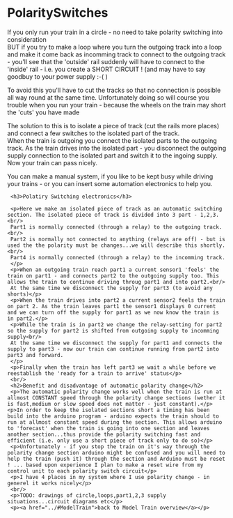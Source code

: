 # PolaritySwitches

<!DOCTYPE html>
<head>

</head>
<body>
     <p>If you only run your train in a circle - no need to take polarity switching into consideration<br/>
	 BUT if you try to make a loop where you turn the outgoing track into a loop and make it come back as incomming track to connect to the outgoing track - you'll see that the 'outside' rail suddenly will have to connect to the 'inside' rail - i.e. you create a SHORT CIRCUIT ! (and may have to say goodbuy to your power supply :-(  )</p>
	 <p>To avoid this you'll have to cut the tracks so that no connection is possible all way round at the same time. Unfortunately doing so will course you trouble when you run your train - because the wheels on the train may short the 'cuts' you have made</p>
	 <p>The solution to this is to isolate a piece of track (cut the rails more places) and connect a few switches to the isolated part of the track.<br/> When the train is outgoing you connect the isolated parts to the outgoing track. As the train drives into the isolated part - you disconnect the outgoing supply connection to the isolated part and switch it to the ingoing supply.<br/> Now your train can pass nicely.</p>
	 <p>You can make a manual system, if you like to be kept busy while driving your trains - or you can insert some automation electronics to help you.</p>
	 
	 <h3>Polatiry Switching electronics</h3>
	 
	 <p>Here we make an isolated piece of track as an automatic switching section. The isolated piece of track is divided into 3 part - 1,2,3.<br/>
	 Part1 is normally connected (through a relay) to the outgoing track.<br/>
	 Part2 is normally not connected to anything (relays are off) - but is used the the polarity must be changes...we will describe this shortly.<br/>
	 Part4 is normally connected (through a relay) to the incomming track.
	 </p>
	 <p>When an outgoing train reach part1 a current sensor1 'feels' the train on part1 - and connects part2 to the outgoing supply too. This allows the train to continue driving throug part1 and into part2.<br/>
	 At the same time we disconnect the supply for part3 (to avoid any shorts)</p>
	 <p>When the train drives into part2 a current sensor2 feels the train on part 2. As the train leaves part1 the sensor1 displays 0 current and we can turn off the supply for part1 as we now know the train is in part2.</p>
	 <p>While the train is in part2 we change the relay-setting for part2 so the supply for part2 is shifted from outgoing supply to incomming supply<br/>
	 At the same time we disconnect the supply for part1 and connects the supply to part3 - now our train can continue running from part2 into part3 and forward.
	 </p>
	 <p>Finally when the train has left part3 we wait a while before we reestablish the 'ready for a train to arrive' status</p>
	 <br/>
	 <h2>Benefit and disadvantage of automatic polarity change</h2>
	 <p>The automatic polarity change works well when the train is run at allmost CONSTANT speed through the polarity change sections (wether it is fast,medium or slow speed does not matter - just constant).</p><p>In order to keep the isolated sections short a timing has been build into the arduino program - arduino expects the train should to run at allmost constant speed during the section. This allows arduino to 'forecast' when the train is going into one section and leaves another section...thus provide the polarity switching fast and efficient (i.e. only use a short piece of track only to do so)</p>
	 <p>Unfortunately - if you stop the train on it's way through the polarity change section arduino might be confused and you will need to help the train (push it) through the section and Arduino must be reset ! ... based upon experience I plan to make a reset wire from my control unit to each polarity switch circuit</p>
	 <p>I have 4 places in my system where I use polarity change - in generel it works nicely</p>
	 <br/>
	 <p>TODO: drawings of circle,loops,part1,2,3 supply situations...circuit diagrams etc</p>
	 <p><a href="../#ModelTrain">back to Model Train overview</a></p> 
</body>
</html>
